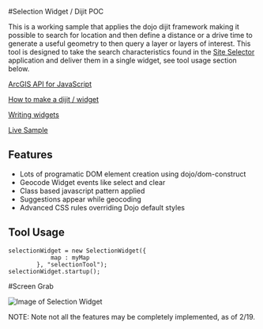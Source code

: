 #Selection Widget / Dijit POC

This is a working sample that applies the dojo dijit framework making it possible to search for location and then define a
distance or a drive time to generate a useful geometry to then query a layer or layers of interest.  This tool is designed to
take the search characteristics found in the [Site Selector](http://tryitlive.arcgis.com/SiteSelector/) application
and deliver them in a single widget, see tool usage section below.

[ArcGIS API for JavaScript](https://developers.arcgis.com/javascript/)



[How to make a dijit / widget](https://github.com/Esri/arcgis-dijit-sample-js)

[Writing widgets](http://dojotoolkit.org/reference-guide/1.9/quickstart/writingWidgets.html)

[Live Sample](http://esri.github.io/developer-support/web-js/selection-dijit/index.html)

## Features

* Lots of programatic DOM element creation using dojo/dom-construct
* Geocode Widget events like select and clear
* Class based javascript pattern applied
* Suggestions appear while geocoding
* Advanced CSS rules overriding Dojo default styles


## Tool Usage

```
selectionWidget = new SelectionWidget({
			map : myMap
		}, "selectionTool");
selectionWidget.startup();

```

#Screen Grab

![Image of Selection Widget](https://raw.githubusercontent.com/Esri/developer-support/master/repository-images/selection-widget.png "Selection widget screenshot")



NOTE: Note not all the features may be completely implemented, as of 2/19.
